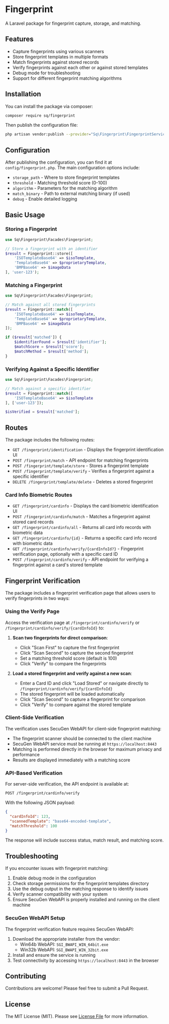 # Fingerprint

A Laravel package for fingerprint capture, storage, and matching.

## Features

- Capture fingerprints using various scanners
- Store fingerprint templates in multiple formats
- Match fingerprints against stored records
- Verify fingerprints against each other or against stored templates
- Debug mode for troubleshooting
- Support for different fingerprint matching algorithms

## Installation

You can install the package via composer:

```bash
composer require sq/fingerprint
```

Then publish the configuration file:

```bash
php artisan vendor:publish --provider="Sq\Fingerprint\FingerprintServiceProvider" --tag="fingerprint-config"
```

## Configuration

After publishing the configuration, you can find it at `config/fingerprint.php`. The main configuration options include:

- `storage_path` - Where to store fingerprint templates
- `threshold` - Matching threshold score (0-100)
- `algorithm` - Parameters for the matching algorithm
- `match_binary` - Path to external matching binary (if used)
- `debug` - Enable detailed logging

## Basic Usage

### Storing a Fingerprint

```php
use Sq\Fingerprint\Facades\Fingerprint;

// Store a fingerprint with an identifier
$result = Fingerprint::store([
    'ISOTemplateBase64' => $isoTemplate,
    'TemplateBase64' => $proprietaryTemplate,
    'BMPBase64' => $imageData
], 'user-123');
```

### Matching a Fingerprint

```php
use Sq\Fingerprint\Facades\Fingerprint;

// Match against all stored fingerprints
$result = Fingerprint::match([
    'ISOTemplateBase64' => $isoTemplate,
    'TemplateBase64' => $proprietaryTemplate,
    'BMPBase64' => $imageData
]);

if ($result['matched']) {
    $identifierFound = $result['identifier'];
    $matchScore = $result['score'];
    $matchMethod = $result['method'];
}
```

### Verifying Against a Specific Identifier

```php
use Sq\Fingerprint\Facades\Fingerprint;

// Match against a specific identifier
$result = Fingerprint::match([
    'ISOTemplateBase64' => $isoTemplate
], ['user-123']);

$isVerified = $result['matched'];
```

## Routes

The package includes the following routes:

- `GET /fingerprint/identification` - Displays the fingerprint identification UI
- `POST /fingerprint/match` - API endpoint for matching fingerprints
- `POST /fingerprint/template/store` - Stores a fingerprint template
- `POST /fingerprint/template/verify` - Verifies a fingerprint against a specific identifier
- `DELETE /fingerprint/template/delete` - Deletes a stored fingerprint

### Card Info Biometric Routes

- `GET /fingerprint/cardinfo` - Displays the card biometric identification UI
- `POST /fingerprint/cardinfo/match` - Matches a fingerprint against stored card records
- `GET /fingerprint/cardinfo/all` - Returns all card info records with biometric data
- `GET /fingerprint/cardinfo/{id}` - Returns a specific card info record with biometric data
- `GET /fingerprint/cardinfo/verify/{cardInfoId?}` - Fingerprint verification page, optionally with a specific card ID
- `POST /fingerprint/cardinfo/verify` - API endpoint for verifying a fingerprint against a card's stored template

## Fingerprint Verification

The package includes a fingerprint verification page that allows users to verify fingerprints in two ways:

### Using the Verify Page

Access the verification page at `/fingerprint/cardinfo/verify` or `/fingerprint/cardinfo/verify/{cardInfoId}` to:

1. **Scan two fingerprints for direct comparison**:
   - Click "Scan First" to capture the first fingerprint
   - Click "Scan Second" to capture the second fingerprint
   - Set a matching threshold score (default is 100)
   - Click "Verify" to compare the fingerprints

2. **Load a stored fingerprint and verify against a new scan**:
   - Enter a Card ID and click "Load Stored" or navigate directly to `/fingerprint/cardinfo/verify/{cardInfoId}`
   - The stored fingerprint will be loaded automatically
   - Click "Scan Second" to capture a fingerprint for comparison
   - Click "Verify" to compare against the stored template

### Client-Side Verification

The verification uses SecuGen WebAPI for client-side fingerprint matching:

- The fingerprint scanner should be connected to the client machine
- SecuGen WebAPI service must be running at `https://localhost:8443`
- Matching is performed directly in the browser for maximum privacy and performance
- Results are displayed immediately with a matching score

### API-Based Verification

For server-side verification, the API endpoint is available at:

```
POST /fingerprint/cardinfo/verify
```

With the following JSON payload:
```json
{
  "cardInfoId": 123,
  "scannedTemplate": "base64-encoded-template",
  "matchThreshold": 100
}
```

The response will include success status, match result, and matching score.

## Troubleshooting

If you encounter issues with fingerprint matching:

1. Enable debug mode in the configuration
2. Check storage permissions for the fingerprint templates directory
3. Use the debug output in the matching response to identify issues
4. Verify scanner compatibility with your system
5. Ensure SecuGen WebAPI is properly installed and running on the client machine

### SecuGen WebAPI Setup

The fingerprint verification feature requires SecuGen WebAPI:

1. Download the appropriate installer from the vendor:
   - Win64b WebAPI: `SGI_BWAPI_WIN_64bit.exe`
   - Win32b WebAPI: `SGI_BWAPI_WIN_32bit.exe`
2. Install and ensure the service is running
3. Test connectivity by accessing `https://localhost:8443` in the browser

## Contributing

Contributions are welcome! Please feel free to submit a Pull Request.

## License

The MIT License (MIT). Please see [License File](LICENSE.md) for more information. 
